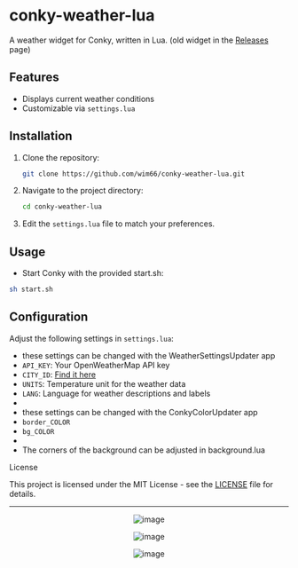 # conky-weather-lua

A weather widget for Conky, written in Lua. (old widget in the [Releases](https://github.com/wim66/conky-weather-lua/releases) page)

## Features

- Displays current weather conditions
- Customizable via `settings.lua`

## Installation

1. Clone the repository:
   ```bash
   git clone https://github.com/wim66/conky-weather-lua.git
   ```

2. Navigate to the project directory:
   ```bash
   cd conky-weather-lua
   ```

3. Edit the `settings.lua` file to match your preferences.

## Usage

-   Start Conky with the provided start.sh:
```bash
sh start.sh
```

## Configuration

Adjust the following settings in `settings.lua`:

- these settings can be changed with the WeatherSettingsUpdater app
- `API_KEY`: Your OpenWeatherMap API key
- `CITY_ID`: [Find it here](https://openweathermap.org/.)
- `UNITS`: Temperature unit for the weather data
- `LANG`: Language for weather descriptions and labels
-
- these settings can be changed with the ConkyColorUpdater app
- `border_COLOR`
- `bg_COLOR`
-
- The corners of the background can be adjusted in background.lua

License

This project is licensed under the MIT License - see the [LICENSE](https://github.com/wim66/conky-weather-lua/blob/main/LICENSE) file for details.

---

<p align="center"> <img src="https://github.com/wim66/conky-weather-lua/blob/main/previews/preview1.png" alt="image"></p>

<p align="center"> <img src="https://github.com/wim66/conky-weather-lua/blob/main/previews/preview2.gif" alt="image"></p>

<p align="center"> <img src="https://github.com/wim66/conky-weather-lua/blob/main/Change-settings.png" alt="image"></p>


